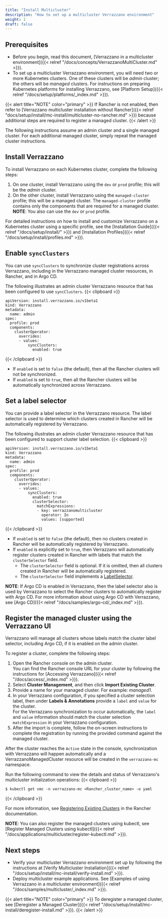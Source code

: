 ```yaml
---
title: "Install Multicluster"
description: "How to set up a multicluster Verrazzano environment"
weight: 1
draft: false
---
```


## Prerequisites

- Before you begin, read this document, [Verrazzano in a multicluster environment]({{< relref "/docs/concepts/VerrazzanoMultiCluster.md" >}}).
- To set up a multicluster Verrazzano environment, you will need two or more Kubernetes clusters. One of these clusters
will be *admin* cluster; the others will be *managed* clusters. For instructions on preparing Kubernetes platforms for installing Verrazzano, see [Platform Setup]({{< relref "/docs/setup/platforms/_index.md" >}}).

{{< alert title="NOTE" color="primary" >}}
If Rancher is not enabled, then refer to [Verrazzano multicluster installation without Rancher]({{< relref "docs/setup/install/mc-install/multicluster-no-rancher.md" >}})
because additional steps are required to register a managed cluster.
{{< /alert >}}

The following instructions assume an admin cluster and a single managed cluster. For each additional managed
cluster, simply repeat the managed cluster instructions.

## Install Verrazzano

To install Verrazzano on each Kubernetes cluster, complete the following steps:

1. On one cluster, install Verrazzano using the `dev` or `prod` profile; this will be the *admin* cluster.
2. On the other cluster, install Verrazzano using the `managed-cluster` profile; this will be a managed cluster. The `managed-cluster` profile contains only the components that are required for a managed cluster.
<br>**NOTE**: You also can use the `dev` or `prod` profile.

For detailed instructions on how to install and customize Verrazzano on a Kubernetes cluster using a specific profile,
see the [Installation Guide]({{< relref "/docs/setup/install/" >}}) and [Installation Profiles]({{< relref "/docs/setup/install/profiles.md" >}}).

## Enable `syncClusters`

You can use `syncClusters` to synchronize cluster registrations across Verrazzano, including in the Verrazzano managed cluster resources, in Rancher, and in Argo CD.

The following illustrates an admin cluster Verrazzano resource that has been configured to use `syncClusters`.
{{< clipboard >}}
<div class="highlight">

```
apiVersion: install.verrazzano.io/v1beta1
kind: Verrazzano
metadata:
  name: admin
spec:
  profile: prod
  components:
    clusterOperator:
      overrides:
      - values:
          syncClusters:
            enabled: true
```

</div>
{{< /clipboard >}}

- If `enabled` is set to `false` (the default), then all the Rancher clusters will not be synchronized.
- If `enabled` is set to `true`, then all the Rancher clusters will be automatically synchronized across Verrazzano.

## Set a label selector

You can provide a label selector in the Verrazzano resource. The label selector is used to determine which clusters created in Rancher will be automatically registered by Verrazzano.

The following illustrates an admin cluster Verrazzano resource that has been configured to support cluster label selection.
{{< clipboard >}}
<div class="highlight">

```
apiVersion: install.verrazzano.io/v1beta1
kind: Verrazzano
metadata:
  name: admin
spec:
  profile: prod
  components:
    clusterOperator:
      overrides:
      - values:
          syncClusters:
            enabled: true
            clusterSelector:
              matchExpressions:
              - key: verrazzanomulticluster
                operator: In
                values: [supported]
```

</div>
{{< /clipboard >}}

- If `enabled` is set to `false` (the default), then no clusters created in Rancher will be automatically registered by Verrazzano.
- If `enabled` is explicitly set to `true`, then Verrazzano will automatically register clusters created in Rancher with labels that match the `clusterSelector` field.
  - The `clusterSelector` field is optional. If it is omitted, then all clusters created in Rancher will be automatically registered.
  - The `clusterSelector` field implements a [LabelSelector](https://kubernetes.io/docs/reference/generated/kubernetes-api/{{<kubernetes_api_version>}}/#labelselector-v1-meta).

**NOTE**: If Argo CD is enabled in Verrazzano, then the label selector also is used by Verrazzano to select the Rancher clusters to automatically register with Argo CD. For more information about using Argo CD with Verrazzano, see [Argo CD]({{< relref "/docs/samples/argo-cd/_index.md" >}}).  

## Register the managed cluster using the Verrazzano UI

Verrazzano will manage all clusters whose labels match the cluster label selector, including Argo CD, if it is enabled on the admin cluster.

To register a cluster, complete the following steps:
1. Open the Rancher console on the admin cluster.
<br>You can find the Rancher console URL for your cluster by following the instructions for [Accessing Verrazzano]({{< relref "/docs/access/_index.md" >}}).
2. Select **Cluster Management**, and then click **Import Existing Cluster**.
3. Provide a name for your managed cluster. For example: _managed1_.
4. In your Verrazzano configuration, if you specified a cluster selection label, then under **Labels & Annotations** provide a `label` and `value` for the cluster.
<br>For the Verrazzano synchronization to occur automatically, the `label` and `value` information should match the cluster selection `matchExpression` in your Verrazzano configuration.
5. After the import is complete, follow the on-screen instructions to complete the registration by running the provided command against the managed cluster.

After the cluster reaches the `Active` state in the console, synchronization with Verrazzano will happen automatically and a VerrazzanoManagedCluster resource will be created in the `verrazzano-mc` namespace.

Run the following command to view the details and status of Verrazzano's multicluster initialization operations:
{{< clipboard >}}
<div class="highlight">

```
$ kubectl get vmc -n verrazzano-mc <Rancher_cluster_name> -o yaml
```

</div>
{{< /clipboard >}}

For more information, see [Registering Existing Clusters](https://ranchermanager.docs.rancher.com/{{<rancher_doc_version>}}/how-to-guides/new-user-guides/kubernetes-clusters-in-rancher-setup/register-existing-clusters) in the Rancher documentation.

**NOTE**: You can also register the managed clusters using kubectl, see [Register Managed Clusters using kubectl]({{< relref "/docs/applications/multicluster/register-kubectl.md" >}}).


## Next steps

- Verify your multicluster Verrazzano environment set up by following the instructions at [Verify Multicluster Installation]({{< relref "/docs/setup/install/mc-install/verify-install.md" >}}).
- Deploy multicluster example applications. See [Examples of using Verrazzano in a multicluster environment]({{< relref "/docs/samples/multicluster/_index.md" >}}).

{{< alert title="NOTE" color="primary" >}}
To deregister a managed cluster, see [Deregister a Managed Cluster]({{< relref "/docs/setup/install/mc-install/deregister-install.md" >}}).
{{< /alert >}}
